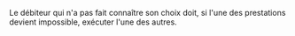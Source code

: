 Le débiteur qui n'a pas fait connaître son choix doit, si l'une des prestations devient impossible, exécuter l'une des autres.

